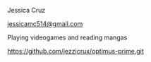 Jessica Cruz


jessicamc514@gmail.com


Playing videogames and reading mangas


https://github.com/jezzicrux/optimus-prime.git
